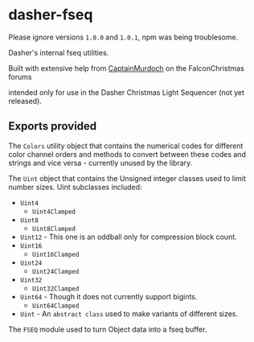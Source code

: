 # dasher-fseq

Please ignore versions `1.0.0` and `1.0.1`, npm was being troublesome.

Dasher's internal fseq utilities.

Built with extensive help from [CaptainMurdoch](https://falconchristmas.com/forum/index.php?action=profile;u=122) on the FalconChristmas forums

intended only for use in the Dasher Christmas Light Sequencer (not yet released).

## Exports provided

The `Colors` utility object that contains the numerical codes for different color channel orders and methods to convert between these codes and strings and vice versa - currently unused by the library.

The `Uint` object that contains the Unsigned integer classes used to limit number sizes. Uint subclasses included:

- `Uint4`
  - `Uint4Clamped`
- `Uint8`
  - `Uint8Clamped`
- `Uint12` - This one is an oddball only for compression block count.
- `Uint16`
  - `Uint16Clamped`
- `Uint24`
  - `Uint24Clamped`
- `Uint32`
  - `Uint32Clamped`
- `Uint64` - Though it does not currently support bigints.
  - `Uint64Clamped`
- `Uint` - An `abstract class` used to make variants of different sizes.

The `FSEQ` module used to turn Object data into a fseq buffer.
